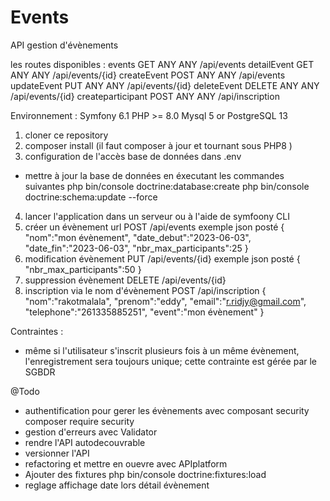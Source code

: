 # Events
API gestion d'évènements

les routes disponibles :
events              GET      ANY      ANY    /api/events
detailEvent         GET      ANY      ANY    /api/events/{id}
createEvent         POST     ANY      ANY    /api/events
updateEvent         PUT      ANY      ANY    /api/events/{id}
deleteEvent         DELETE   ANY      ANY    /api/events/{id}
createparticipant   POST     ANY      ANY    /api/inscription 

Environnement : 
Symfony 6.1
PHP >= 8.0
Mysql 5 or PostgreSQL 13

1) cloner ce repository
2) composer install (il faut composer à jour et tournant sous PHP8 )
3) configuration de l'accès base de données dans .env
 * mettre à jour la base de données en éxecutant les commandes suivantes 
 php bin/console doctrine:database:create
 php bin/console doctrine:schema:update --force
4) lancer l'application dans un serveur ou à l'aide de symfoony CLI
5) créer un évènement
url POST /api/events
exemple json posté
{
"nom":"mon évènement",
"date_debut":"2023-06-03",
"date_fin":"2023-06-03",
"nbr_max_participants":25
}
6) modification évènement
PUT /api/events/{id}
exemple json posté
{
"nbr_max_participants":50
}
7) suppression évènement
DELETE /api/events/{id}
8) inscription via le nom d'évènement
POST /api/inscription
{
"nom":"rakotmalala",
"prenom":"eddy",
"email":"r.ridjy@gmail.com",
"telephone":"261335885251",
"event":"mon évènement"
}

Contraintes : 
- même si l'utilisateur s'inscrit plusieurs fois à un même évènement, 
l'enregistrement sera toujours unique; cette contrainte est gérée par le SGBDR

@Todo
- authentification pour gerer les évènements avec composant security
composer require security
- gestion d'erreurs avec Validator
- rendre l'API autodecouvrable
- versionner l'API
- refactoring et mettre en ouevre avec APIplatform 
- Ajouter des fixtures
php bin/console doctrine:fixtures:load
- reglage affichage date lors détail évènement


